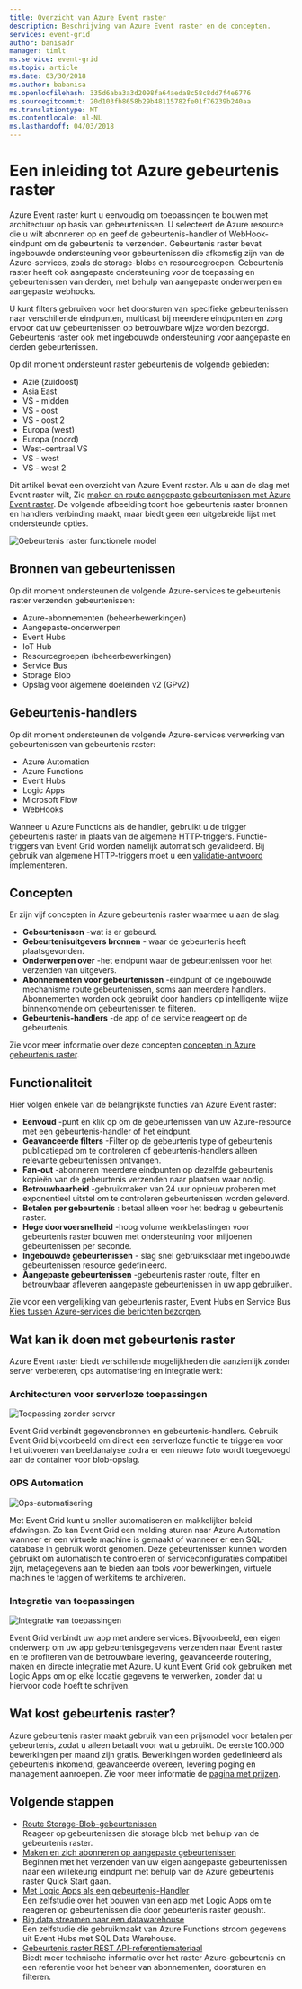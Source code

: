 ```yaml
---
title: Overzicht van Azure Event raster
description: Beschrijving van Azure Event raster en de concepten.
services: event-grid
author: banisadr
manager: timlt
ms.service: event-grid
ms.topic: article
ms.date: 03/30/2018
ms.author: babanisa
ms.openlocfilehash: 335d6aba3a3d2098fa64aeda8c58c8dd7f4e6776
ms.sourcegitcommit: 20d103fb8658b29b48115782fe01f76239b240aa
ms.translationtype: MT
ms.contentlocale: nl-NL
ms.lasthandoff: 04/03/2018
---
```

# <a name="an-introduction-to-azure-event-grid"></a>Een inleiding tot Azure gebeurtenis raster

Azure Event raster kunt u eenvoudig om toepassingen te bouwen met architectuur op basis van gebeurtenissen. U selecteert de Azure resource die u wilt abonneren op en geef de gebeurtenis-handler of WebHook-eindpunt om de gebeurtenis te verzenden. Gebeurtenis raster bevat ingebouwde ondersteuning voor gebeurtenissen die afkomstig zijn van de Azure-services, zoals de storage-blobs en resourcegroepen. Gebeurtenis raster heeft ook aangepaste ondersteuning voor de toepassing en gebeurtenissen van derden, met behulp van aangepaste onderwerpen en aangepaste webhooks. 

U kunt filters gebruiken voor het doorsturen van specifieke gebeurtenissen naar verschillende eindpunten, multicast bij meerdere eindpunten en zorg ervoor dat uw gebeurtenissen op betrouwbare wijze worden bezorgd. Gebeurtenis raster ook met ingebouwde ondersteuning voor aangepaste en derden gebeurtenissen.

Op dit moment ondersteunt raster gebeurtenis de volgende gebieden:

* Azië (zuidoost)
* Asia East
* VS - midden
*   VS - oost
*   VS - oost 2
* Europa (west)
* Europa (noord)
*   West-centraal VS
*   VS - west
*   VS - west 2

Dit artikel bevat een overzicht van Azure Event raster. Als u aan de slag met Event raster wilt, Zie [maken en route aangepaste gebeurtenissen met Azure Event raster](custom-event-quickstart.md). De volgende afbeelding toont hoe gebeurtenis raster bronnen en handlers verbinding maakt, maar biedt geen een uitgebreide lijst met ondersteunde opties.

![Gebeurtenis raster functionele model](./media/overview/functional-model.png)

## <a name="event-sources"></a>Bronnen van gebeurtenissen

Op dit moment ondersteunen de volgende Azure-services te gebeurtenis raster verzenden gebeurtenissen:

* Azure-abonnementen (beheerbewerkingen)
* Aangepaste-onderwerpen
* Event Hubs
* IoT Hub
* Resourcegroepen (beheerbewerkingen)
* Service Bus
* Storage Blob
* Opslag voor algemene doeleinden v2 (GPv2)

## <a name="event-handlers"></a>Gebeurtenis-handlers

Op dit moment ondersteunen de volgende Azure-services verwerking van gebeurtenissen van gebeurtenis raster: 

* Azure Automation
* Azure Functions
* Event Hubs
* Logic Apps
* Microsoft Flow
* WebHooks

Wanneer u Azure Functions als de handler, gebruikt u de trigger gebeurtenis raster in plaats van de algemene HTTP-triggers. Functie-triggers van Event Grid worden namelijk automatisch gevalideerd. Bij gebruik van algemene HTTP-triggers moet u een [validatie-antwoord](security-authentication.md#webhook-event-delivery) implementeren.

## <a name="concepts"></a>Concepten

Er zijn vijf concepten in Azure gebeurtenis raster waarmee u aan de slag:

* **Gebeurtenissen** -wat is er gebeurd.
* **Gebeurtenisuitgevers bronnen** - waar de gebeurtenis heeft plaatsgevonden.
* **Onderwerpen over** -het eindpunt waar de gebeurtenissen voor het verzenden van uitgevers.
* **Abonnementen voor gebeurtenissen** -eindpunt of de ingebouwde mechanisme route gebeurtenissen, soms aan meerdere handlers. Abonnementen worden ook gebruikt door handlers op intelligente wijze binnenkomende om gebeurtenissen te filteren.
* **Gebeurtenis-handlers** -de app of de service reageert op de gebeurtenis.

Zie voor meer informatie over deze concepten [concepten in Azure gebeurtenis raster](concepts.md).

## <a name="capabilities"></a>Functionaliteit

Hier volgen enkele van de belangrijkste functies van Azure Event raster:

* **Eenvoud** -punt en klik op om de gebeurtenissen van uw Azure-resource met een gebeurtenis-handler of het eindpunt.
* **Geavanceerde filters** -Filter op de gebeurtenis type of gebeurtenis publicatiepad om te controleren of gebeurtenis-handlers alleen relevante gebeurtenissen ontvangen.
* **Fan-out** -abonneren meerdere eindpunten op dezelfde gebeurtenis kopieën van de gebeurtenis verzenden naar plaatsen waar nodig.
* **Betrouwbaarheid** -gebruikmaken van 24 uur opnieuw proberen met exponentieel uitstel om te controleren gebeurtenissen worden geleverd.
* **Betalen per gebeurtenis** : betaal alleen voor het bedrag u gebeurtenis raster.
* **Hoge doorvoersnelheid** -hoog volume werkbelastingen voor gebeurtenis raster bouwen met ondersteuning voor miljoenen gebeurtenissen per seconde.
* **Ingebouwde gebeurtenissen** - slag snel gebruiksklaar met ingebouwde gebeurtenissen resource gedefinieerd.
* **Aangepaste gebeurtenissen** -gebeurtenis raster route, filter en betrouwbaar afleveren aangepaste gebeurtenissen in uw app gebruiken.

Zie voor een vergelijking van gebeurtenis raster, Event Hubs en Service Bus [Kies tussen Azure-services die berichten bezorgen](compare-messaging-services.md).

## <a name="what-can-i-do-with-event-grid"></a>Wat kan ik doen met gebeurtenis raster

Azure Event raster biedt verschillende mogelijkheden die aanzienlijk zonder server verbeteren, ops automatisering en integratie werk: 

### <a name="serverless-application-architectures"></a>Architecturen voor serverloze toepassingen

![Toepassing zonder server](./media/overview/serverless_web_app.png)

Event Grid verbindt gegevensbronnen en gebeurtenis-handlers. Gebruik Event Grid bijvoorbeeld om direct een serverloze functie te triggeren voor het uitvoeren van beeldanalyse zodra er een nieuwe foto wordt toegevoegd aan de container voor blob-opslag. 

### <a name="ops-automation"></a>OPS Automation

![Ops-automatisering](./media/overview/Ops_automation.png)

Met Event Grid kunt u sneller automatiseren en makkelijker beleid afdwingen. Zo kan Event Grid een melding sturen naar Azure Automation wanneer er een virtuele machine is gemaakt of wanneer er een SQL-database in gebruik wordt genomen. Deze gebeurtenissen kunnen worden gebruikt om automatisch te controleren of serviceconfiguraties compatibel zijn, metagegevens aan te bieden aan tools voor bewerkingen, virtuele machines te taggen of werkitems te archiveren.

### <a name="application-integration"></a>Integratie van toepassingen

![Integratie van toepassingen](./media/overview/app_integration.png)

Event Grid verbindt uw app met andere services. Bijvoorbeeld, een eigen onderwerp om uw app gebeurtenisgegevens verzenden naar Event raster en te profiteren van de betrouwbare levering, geavanceerde routering, maken en directe integratie met Azure. U kunt Event Grid ook gebruiken met Logic Apps om op elke locatie gegevens te verwerken, zonder dat u hiervoor code hoeft te schrijven. 

## <a name="how-much-does-event-grid-cost"></a>Wat kost gebeurtenis raster?

Azure gebeurtenis raster maakt gebruik van een prijsmodel voor betalen per gebeurtenis, zodat u alleen betaalt voor wat u gebruikt. De eerste 100.000 bewerkingen per maand zijn gratis. Bewerkingen worden gedefinieerd als gebeurtenis inkomend, geavanceerde overeen, levering poging en management aanroepen. Zie voor meer informatie de [pagina met prijzen](https://azure.microsoft.com/pricing/details/event-grid/).

## <a name="next-steps"></a>Volgende stappen

* [Route Storage-Blob-gebeurtenissen](../storage/blobs/storage-blob-event-quickstart.md?toc=%2fazure%2fevent-grid%2ftoc.json)  
  Reageer op gebeurtenissen die storage blob met behulp van de gebeurtenis raster.
* [Maken en zich abonneren op aangepaste gebeurtenissen](custom-event-quickstart.md)  
  Beginnen met het verzenden van uw eigen aangepaste gebeurtenissen naar een willekeurig eindpunt met behulp van de Azure gebeurtenis raster Quick Start gaan.
* [Met Logic Apps als een gebeurtenis-Handler](monitor-virtual-machine-changes-event-grid-logic-app.md)  
  Een zelfstudie over het bouwen van een app met Logic Apps om te reageren op gebeurtenissen die door gebeurtenis raster gepusht.
* [Big data streamen naar een datawarehouse](event-grid-event-hubs-integration.md)  
  Een zelfstudie die gebruikmaakt van Azure Functions stroom gegevens uit Event Hubs met SQL Data Warehouse.
* [Gebeurtenis raster REST API-referentiemateriaal](/rest/api/eventgrid)  
  Biedt meer technische informatie over het raster Azure-gebeurtenis en een referentie voor het beheer van abonnementen, doorsturen en filteren.